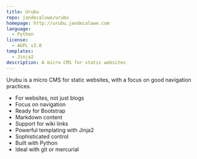 ```yaml
---
title: Urubu 
repo: jandecaluwe/urubu 
homepage: http://urubu.jandecaluwe.com
language:
  - Python 
license:
  - AGPL v3.0 
templates:
  - Jinja2 
description: A micro CMS for static websites
---
```


Urubu is a micro CMS for static websites, with a focus on good navigation
practices.

* For websites, not just blogs
* Focus on navigation
* Ready for Bootstrap
* Markdown content
* Support for wiki links
* Powerful templating with Jinja2
* Sophisticated control
* Built with Python
* Ideal with git or mercurial

